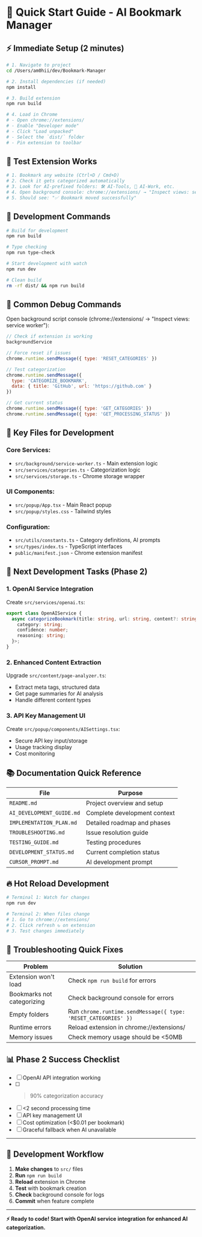 # 🚀 Quick Start Guide - AI Bookmark Manager

## ⚡ **Immediate Setup (2 minutes)**

```bash
# 1. Navigate to project
cd /Users/am0hii/dev/Bookmark-Manager

# 2. Install dependencies (if needed)
npm install

# 3. Build extension
npm run build

# 4. Load in Chrome
# - Open chrome://extensions/
# - Enable "Developer mode" 
# - Click "Load unpacked"
# - Select the `dist/` folder
# - Pin extension to toolbar
```

## 🧪 **Test Extension Works**

```bash
# 1. Bookmark any website (Ctrl+D / Cmd+D)
# 2. Check it gets categorized automatically  
# 3. Look for AI-prefixed folders: 🛠️ AI-Tools, 💼 AI-Work, etc.
# 4. Open background console: chrome://extensions/ → "Inspect views: service worker"
# 5. Should see: "✅ Bookmark moved successfully"
```

## 🔧 **Development Commands**

```bash
# Build for development
npm run build

# Type checking
npm run type-check

# Start development with watch
npm run dev

# Clean build
rm -rf dist/ && npm run build
```

## 🐛 **Common Debug Commands**

Open background script console (chrome://extensions/ → "Inspect views: service worker"):

```javascript
// Check if extension is working
backgroundService

// Force reset if issues
chrome.runtime.sendMessage({ type: 'RESET_CATEGORIES' })

// Test categorization
chrome.runtime.sendMessage({
  type: 'CATEGORIZE_BOOKMARK',
  data: { title: 'GitHub', url: 'https://github.com' }
})

// Get current status
chrome.runtime.sendMessage({ type: 'GET_CATEGORIES' })
chrome.runtime.sendMessage({ type: 'GET_PROCESSING_STATUS' })
```

## 📁 **Key Files for Development**

### **Core Services:**
- `src/background/service-worker.ts` - Main extension logic
- `src/services/categories.ts` - Categorization logic
- `src/services/storage.ts` - Chrome storage wrapper

### **UI Components:**
- `src/popup/App.tsx` - Main React popup
- `src/popup/styles.css` - Tailwind styles

### **Configuration:**
- `src/utils/constants.ts` - Category definitions, AI prompts
- `src/types/index.ts` - TypeScript interfaces
- `public/manifest.json` - Chrome extension manifest

## 🎯 **Next Development Tasks (Phase 2)**

### **1. OpenAI Service Integration**
Create `src/services/openai.ts`:
```typescript
export class OpenAIService {
  async categorizeBookmark(title: string, url: string, content?: string): Promise<{
    category: string;
    confidence: number; 
    reasoning: string;
  }>;
}
```

### **2. Enhanced Content Extraction**
Upgrade `src/content/page-analyzer.ts`:
- Extract meta tags, structured data
- Get page summaries for AI analysis
- Handle different content types

### **3. API Key Management UI**
Create `src/popup/components/AISettings.tsx`:
- Secure API key input/storage
- Usage tracking display
- Cost monitoring

## 📚 **Documentation Quick Reference**

| File | Purpose |
|------|---------|
| `README.md` | Project overview and setup |
| `AI_DEVELOPMENT_GUIDE.md` | Complete development context |
| `IMPLEMENTATION_PLAN.md` | Detailed roadmap and phases |
| `TROUBLESHOOTING.md` | Issue resolution guide |
| `TESTING_GUIDE.md` | Testing procedures |
| `DEVELOPMENT_STATUS.md` | Current completion status |
| `CURSOR_PROMPT.md` | AI development prompt |

## 🔥 **Hot Reload Development**

```bash
# Terminal 1: Watch for changes
npm run dev

# Terminal 2: When files change
# 1. Go to chrome://extensions/
# 2. Click refresh ↻ on extension
# 3. Test changes immediately
```

## 🚨 **Troubleshooting Quick Fixes**

| Problem | Solution |
|---------|----------|
| Extension won't load | Check `npm run build` for errors |
| Bookmarks not categorizing | Check background console for errors |
| Empty folders | Run `chrome.runtime.sendMessage({ type: 'RESET_CATEGORIES' })` |
| Runtime errors | Reload extension in chrome://extensions/ |
| Memory issues | Check memory usage should be <50MB |

## 📊 **Phase 2 Success Checklist**

- [ ] OpenAI API integration working
- [ ] >90% categorization accuracy 
- [ ] <2 second processing time
- [ ] API key management UI
- [ ] Cost optimization (<$0.01 per bookmark)
- [ ] Graceful fallback when AI unavailable

---

## 🎯 **Development Workflow**

1. **Make changes** to `src/` files
2. **Run** `npm run build`  
3. **Reload** extension in Chrome
4. **Test** with bookmark creation
5. **Check** background console for logs
6. **Commit** when feature complete

---

**⚡ Ready to code! Start with OpenAI service integration for enhanced AI categorization.** 